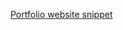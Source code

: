 [Portfolio website snippet](https://user-images.githubusercontent.com/75797321/208768596-646dcedf-fa52-4add-9848-09e4ddce5560.png)
